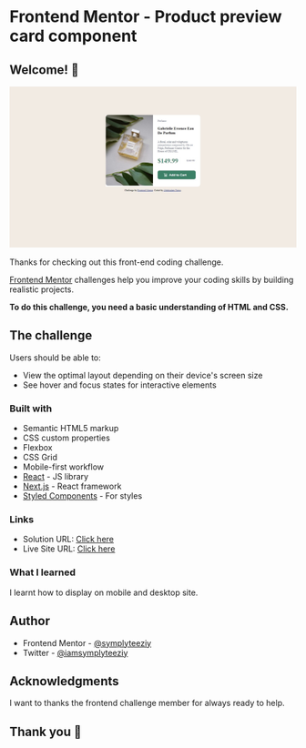 # Frontend Mentor - Product preview card component


## Welcome! 👋

![Design preview for the Product preview card component](result.jpg)

Thanks for checking out this front-end coding challenge.

[Frontend Mentor](https://www.frontendmentor.io) challenges help you improve your coding skills by building realistic projects.

**To do this challenge, you need a basic understanding of HTML and CSS.**

## The challenge

Users should be able to:

- View the optimal layout depending on their device's screen size
- See hover and focus states for interactive elements


### Built with

- Semantic HTML5 markup
- CSS custom properties
- Flexbox
- CSS Grid
- Mobile-first workflow
- [React](https://reactjs.org/) - JS library
- [Next.js](https://nextjs.org/) - React framework
- [Styled Components](https://styled-components.com/) - For styles


### Links

- Solution URL: [Click here](https://your-solution-url.com)
- Live Site URL: [Click here](https://your-live-site-url.com)



### What I learned

I learnt how to display on mobile and desktop site.


## Author

- Frontend Mentor - [@symplyteeziy](https://www.frontendmentor.io/profile/symplyteeziy)
- Twitter - [@iamsymplyteeziy](https://x.com/iamsymplyteeziy?s=11)



## Acknowledgments

I want to thanks the frontend challenge member for always ready to help.


## Thank you 👋

